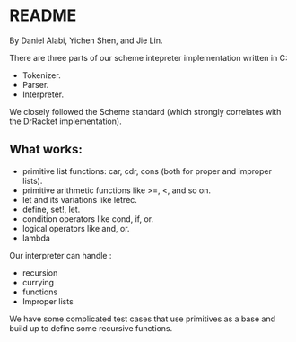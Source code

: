 README
======
By Daniel Alabi, Yichen Shen, and Jie Lin.

There are three parts of our scheme intepreter implementation written in C:

* Tokenizer.
* Parser.
* Interpreter.

We closely followed the Scheme standard (which strongly correlates with
the DrRacket implementation). 


What works:
-----------
* primitive list functions: car, cdr, cons (both for proper and
  improper lists).
* primitive arithmetic functions like >=, <, and so on.
* let and its variations like letrec.
* define, set!, let.
* condition operators like  cond, if, or.
* logical operators like and, or.
* lambda 
  
Our interpreter can handle :
* recursion
* currying
* functions
* Improper lists


We have some complicated test cases that use primitives as a
base and build up to define some recursive functions.




